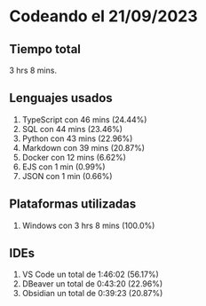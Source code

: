 # Codeando el 21/09/2023

## Tiempo total
3 hrs 8 mins.

## Lenguajes usados
1. TypeScript con 46 mins (24.44%)
1. SQL con 44 mins (23.46%)
1. Python con 43 mins (22.96%)
1. Markdown con 39 mins (20.87%)
1. Docker con 12 mins (6.62%)
1. EJS con 1 min (0.99%)
1. JSON con 1 min (0.66%)

## Plataformas utilizadas
1. Windows con 3 hrs 8 mins (100.0%)

## IDEs
1. VS Code un total de 1:46:02 (56.17%)
1. DBeaver un total de 0:43:20 (22.96%)
1. Obsidian un total de 0:39:23 (20.87%)
